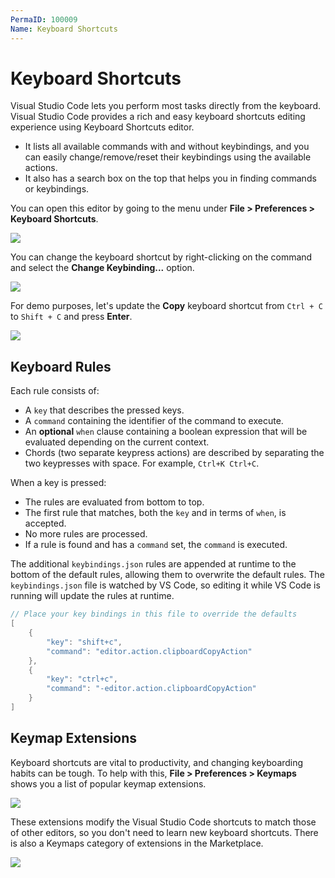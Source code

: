 ```yaml
---
PermaID: 100009
Name: Keyboard Shortcuts
---
```


# Keyboard Shortcuts

Visual Studio Code lets you perform most tasks directly from the keyboard. Visual Studio Code provides a rich and easy keyboard shortcuts editing experience using Keyboard Shortcuts editor. 

 - It lists all available commands with and without keybindings, and you can easily change/remove/reset their keybindings using the available actions. 
 - It also has a search box on the top that helps you in finding commands or keybindings. 

You can open this editor by going to the menu under **File > Preferences > Keyboard Shortcuts**.

<img src="https://raw.githubusercontent.com/zzzprojects/learn-orm/master/tutorials/visual-studio-code/images/keyboard-shortcuts-1.png">

You can change the keyboard shortcut by right-clicking on the command and select the **Change Keybinding...** option.

<img src="https://raw.githubusercontent.com/zzzprojects/learn-orm/master/tutorials/visual-studio-code/images/keyboard-shortcuts-2.png">

For demo purposes, let's update the **Copy** keyboard shortcut from `Ctrl + C` to `Shift + C` and press **Enter**.

<img src="https://raw.githubusercontent.com/zzzprojects/learn-orm/master/tutorials/visual-studio-code/images/keyboard-shortcuts-3.png">

## Keyboard Rules

Each rule consists of:

 - A `key` that describes the pressed keys.
 - A `command` containing the identifier of the command to execute.
 - An **optional** `when` clause containing a boolean expression that will be evaluated depending on the current context.
 - Chords (two separate keypress actions) are described by separating the two keypresses with space. For example, `Ctrl+K Ctrl+C`.

When a key is pressed:

 - The rules are evaluated from bottom to top.
 - The first rule that matches, both the `key` and in terms of `when`, is accepted.
 - No more rules are processed.
 - If a rule is found and has a `command` set, the `command` is executed.

The additional `keybindings.json` rules are appended at runtime to the bottom of the default rules, allowing them to overwrite the default rules. The `keybindings.json` file is watched by VS Code, so editing it while VS Code is running will update the rules at runtime.

```csharp
// Place your key bindings in this file to override the defaults
[
    {
        "key": "shift+c",
        "command": "editor.action.clipboardCopyAction"
    },
    {
        "key": "ctrl+c",
        "command": "-editor.action.clipboardCopyAction"
    }
]
```

## Keymap Extensions

Keyboard shortcuts are vital to productivity, and changing keyboarding habits can be tough. To help with this, **File > Preferences > Keymaps** shows you a list of popular keymap extensions. 

<img src="https://raw.githubusercontent.com/zzzprojects/learn-orm/master/tutorials/visual-studio-code/images/keyboard-shortcuts-4.png">

These extensions modify the Visual Studio Code shortcuts to match those of other editors, so you don't need to learn new keyboard shortcuts. There is also a Keymaps category of extensions in the Marketplace.

<img src="https://raw.githubusercontent.com/zzzprojects/learn-orm/master/tutorials/visual-studio-code/images/keyboard-shortcuts-5.png">

